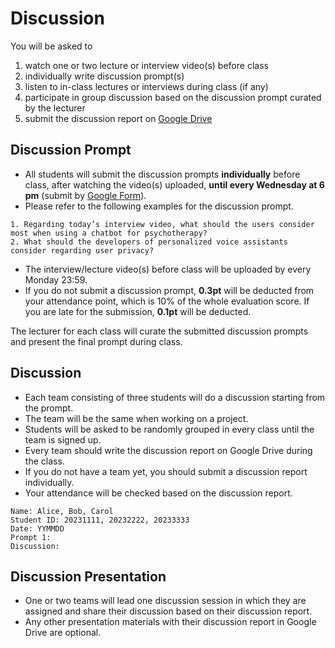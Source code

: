 # Discussion

You will be asked to 
1. watch one or two lecture or interview video(s) before class
2. individually write discussion prompt(s)
3. listen to in-class lectures or interviews during class (if any)
4. participate in group discussion based on the discussion prompt curated by the lecturer
5. submit the discussion report on [Google Drive](https://drive.google.com/drive/folders/1eW3-PCS-H1-GaT8PSTtsyCHo6EUnrfb2?usp=share_link)

## Discussion Prompt
- All students will submit the discussion prompts **individually** before class, after watching the video(s) uploaded, **until every Wednesday at 6 pm** (submit by [Google Form](https://docs.google.com/forms/d/e/1FAIpQLScOwq5sGyYv34E7uWbPPpqJiDbo2QDvc-G8kD-P4AKROP-QOQ/viewform)).
- Please refer to the following examples for the discussion prompt.

```
1. Regarding today’s interview video, what should the users consider most when using a chatbot for psychotherapy?
2. What should the developers of personalized voice assistants consider regarding user privacy?
```

- The interview/lecture video(s) before class will be uploaded by every Monday 23:59.
- If you do not submit a discussion prompt, **0.3pt** will be deducted from your attendance point, which is 10% of the whole evaluation score. If you are late for the submission, **0.1pt** will be deducted.

The lecturer for each class will curate the submitted discussion prompts and present the final prompt during class.

## Discussion
- Each team consisting of three students will do a discussion starting from the prompt.
- The team will be the same when working on a project.
- Students will be asked to be randomly grouped in every class until the team is signed up.
- Every team should write the discussion report on Google Drive during the class.
- If you do not have a team yet, you should submit a discussion report individually.
- Your attendance will be checked based on the discussion report. 
```
Name: Alice, Bob, Carol
Student ID: 20231111, 20232222, 20233333
Date: YYMMDD
Prompt 1: 
Discussion: 
```

## Discussion Presentation
- One or two teams will lead one discussion session in which they are assigned and share their discussion based on their discussion report.
- Any other presentation materials with their discussion report in Google Drive are optional.


